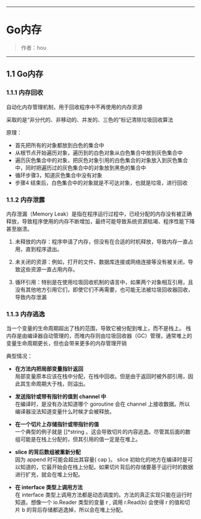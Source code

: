 ------

# Go内存

> 作者：hou
------
## 1.1 Go内存
### 1.1.1 内存回收
自动化内存管理机制，用于回收程序中不再使用的内存资源

采取的是“非分代的、非移动的、并发的、三色的”标记清除垃圾回收算法

原理：
- 首先把所有的对象都放到白色的集合中
- 从根节点开始遍历对象，遍历到的白色对象从白色集合中放到灰色集合中
- 遍历灰色集合中的对象，把灰色对象引用的白色集合的对象放入到灰色集合中，同时把遍历过的灰色集合中的对象放到黑色的集合中
- 循环步骤3，知道灰色集合中没有对象
- 步骤4 结束后，白色集合中的对象就是不可达对象，也就是垃圾，进行回收

### 1.1.2 内存泄露

内存泄漏（Memory Leak）是指在程序运行过程中，已经分配的内存没有被正确释放，导致程序使用的内存不断增加，最终可能导致系统资源枯竭、程序性能下降甚至崩溃。

1. 未释放的内存：程序申请了内存，但没有在合适的时机释放，导致内存一直占用，直到程序退出。

2. 未关闭的资源：例如，打开的文件、数据库连接或网络连接等没有被关闭，导致这些资源一直占用内存。

3. 循环引用：特别是在使用垃圾回收机制的语言中，如果两个对象相互引用，且没有其他地方引用它们，即使它们不再需要，也可能无法被垃圾回收器回收，导致内存泄漏

### 1.1.3 内存逃逸
当一个变量的生命周期超出了栈的范围，导致它被分配到堆上，而不是栈上。
栈内存是由编译器自动管理的，而堆内存则由垃圾回收器（GC）管理，通常堆上的变量生命周期更长，但也会带来更多的内存管理开销

典型情况：

- **在方法内把局部变量指针返回**  
 局部变量原本应该在栈中分配，在栈中回收。但是由于返回时被外部引用，因此其生命周期大于栈，则溢出。 

- **发送指针或带有指针的值到 channel 中**  
 在编译时，是没有办法知道哪个 goroutine 会在 channel 上接收数据。所以编译器没法知道变量什么时候才会被释放。

- **在一个切片上存储指针或带指针的值**  
 一个典型的例子就是 []*string 。这会导致切片的内容逃逸。尽管其后面的数组可能是在栈上分配的，但其引用的值一定是在堆上。

- **slice 的背后数组被重新分配**  
因为 append 时可能会超出其容量( cap )。 slice 初始化的地方在编译时是可以知道的，它最开始会在栈上分配。如果切片背后的存储要基于运行时的数据进行扩充，就会在堆上分配。

- **在 interface 类型上调用方法**  
在 interface 类型上调用方法都是动态调度的。方法的真正实现只能在运行时知道。想像一个 io.Reader 类型的变量 r , 调用 r.Read(b) 会使得 r 的值和切片 b 的背后存储都逃逸掉，所以会在堆上分配。